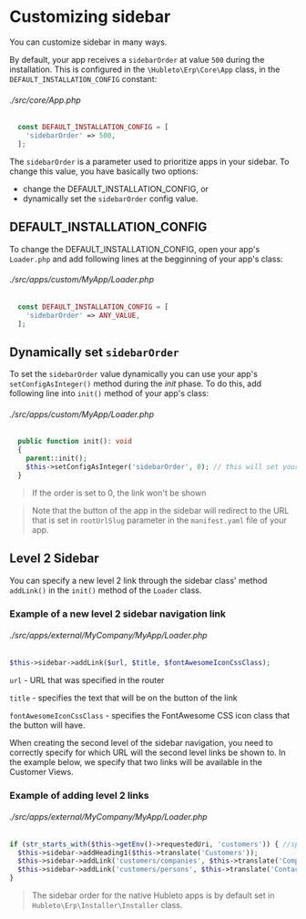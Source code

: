 # Customizing sidebar

You can customize sidebar in many ways.

By default, your app receives a `sidebarOrder` at value `500` during the installation. This is configured in the `\Hubleto\Erp\Core\App` class, in the `DEFAULT_INSTALLATION_CONFIG` constant:

###### ./src/core/App.php

```php
  const DEFAULT_INSTALLATION_CONFIG = [
    'sidebarOrder' => 500,
  ];
```

The `sidebarOrder` is a parameter used to prioritize apps in your sidebar. To change this value, you have basically two options:

- change the DEFAULT_INSTALLATION_CONFIG, or
- dynamically set the `sidebarOrder` config value.

## DEFAULT_INSTALLATION_CONFIG

To change the DEFAULT_INSTALLATION_CONFIG, open your app's `Loader.php` and add following lines at the begginning of your app's class:

###### ./src/apps/custom/MyApp/Loader.php
```php
  const DEFAULT_INSTALLATION_CONFIG = [
    'sidebarOrder' => ANY_VALUE,
  ];
```

## Dynamically set `sidebarOrder`

To set the `sidebarOrder` value dynamically you can use your app's `setConfigAsInteger()` method during the _init_ phase. To do this, add following line into `init()` method of your app's class:

###### ./src/apps/custom/MyApp/Loader.php
```php
  public function init(): void
  {
    parent::init();
    $this->setConfigAsInteger('sidebarOrder', 0); // this will set your sidebarOrder
  }

```

> If the order is set to 0, the link won't be shown

> Note that the button of the app in the sidebar will redirect to the URL that is set in `rootUrlSlug` parameter in the `manifest.yaml` file of your app.

## Level 2 Sidebar

You can specify a new level 2 link through the sidebar class' method `addLink()` in the `init()` method of the `Loader` class.

### Example of a new level 2 sidebar navigation link

###### ./src/apps/external/MyCompany/MyApp/Loader.php

```php
$this->sidebar->addLink($url, $title, $fontAwesomeIconCssClass);
```

`url` - URL that was specified in the router

`title` - specifies the text that will be on the button of the link

`fontAwesomeIconCssClass` - specifies the FontAwesome CSS icon class that the button will have.

When creating the second level of the sidebar navigation, you need to correctly specify for which URL will the second level links be shown to. In the example below, we specify that two links will be available in the Customer Views.

### Example of adding level 2 links

###### ./src/apps/external/MyCompany/MyApp/Loader.php

```php
if (str_starts_with($this->getEnv()->requestedUri, 'customers')) { //specifying the url that the second level links can be shown in
  $this->sidebar->addHeading1($this->translate('Customers'));
  $this->sidebar->addLink('customers/companies', $this->translate('Companies'), 'fas fa-building');
  $this->sidebar->addLink('customers/persons', $this->translate('Contact Persons'), 'fas fa-users');
}
```

> The sidebar order for the native Hubleto apps is by default set in `Hubleto\Erp\Installer\Installer` class.
